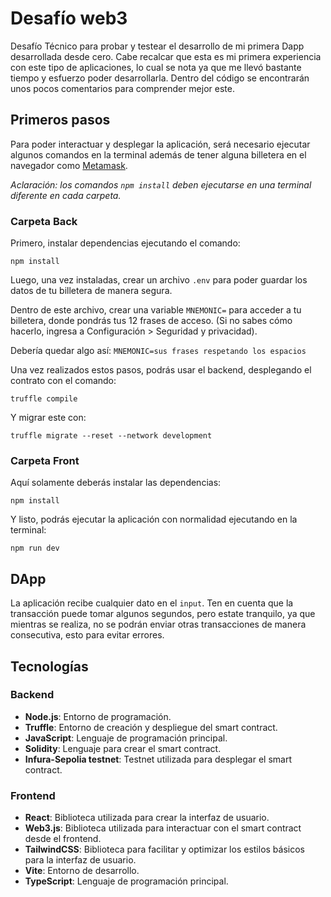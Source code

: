 # Desafío web3

Desafío Técnico para probar y testear el desarrollo de mi primera Dapp desarrollada desde cero. Cabe recalcar que esta es mi primera experiencia con este tipo de aplicaciones, lo cual se nota ya que me llevó bastante tiempo y esfuerzo poder desarrollarla. Dentro del código se encontrarán unos pocos comentarios para comprender mejor este.

## Primeros pasos

Para poder interactuar y desplegar la aplicación, será necesario ejecutar algunos comandos en la terminal además de tener alguna billetera en el navegador como [Metamask](https://metamask.io/).

*Aclaración: los comandos `npm install` deben ejecutarse en una terminal diferente en cada carpeta.*

### Carpeta Back

Primero, instalar dependencias ejecutando el comando:

```
npm install
```
Luego, una vez instaladas, crear un archivo `.env` para poder guardar los datos de tu billetera de manera segura.

Dentro de este archivo, crear una variable `MNEMONIC=` para acceder a tu billetera, donde pondrás tus 12 frases de acceso. (Si no sabes cómo hacerlo, ingresa a Configuración > Seguridad y privacidad).

Debería quedar algo así:
`MNEMONIC=sus frases respetando los espacios`

Una vez realizados estos pasos, podrás usar el backend, desplegando el contrato con el comando:


```
truffle compile
```
Y migrar este con:
```
truffle migrate --reset --network development
```

### Carpeta Front

Aquí solamente deberás instalar las dependencias:
```
npm install
```
Y listo, podrás ejecutar la aplicación con normalidad ejecutando en la terminal:
```
npm run dev
```

## DApp

La aplicación recibe cualquier dato en el `input`. Ten en cuenta que la transacción puede tomar algunos segundos, pero estate tranquilo, ya que mientras se realiza, no se podrán enviar otras transacciones de manera consecutiva, esto para evitar errores.

## Tecnologías

### Backend

- **Node.js**: Entorno de programación.
- **Truffle**: Entorno de creación y despliegue del smart contract.
- **JavaScript**: Lenguaje de programación principal.
- **Solidity**: Lenguaje para crear el smart contract.
- **Infura-Sepolia testnet**: Testnet utilizada para desplegar el smart contract.

### Frontend

- **React**: Biblioteca utilizada para crear la interfaz de usuario.
- **Web3.js**: Biblioteca utilizada para interactuar con el smart contract desde el frontend.
- **TailwindCSS**: Biblioteca para facilitar y optimizar los estilos básicos para la interfaz de usuario.
- **Vite**: Entorno de desarrollo.
- **TypeScript**: Lenguaje de programación principal.



